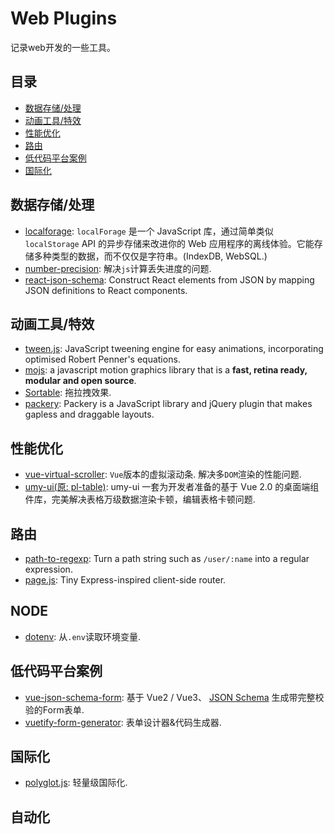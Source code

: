 # Web Plugins

记录web开发的一些工具。

## 目录

+ [数据存储/处理](#数据存储/处理)
+ [动画工具/特效](#动画工具/特效)
+ [性能优化](#性能优化)
+ [路由](#路由)
+ [低代码平台案例](#低代码平台案例)
+ [国际化](#国际化)

## 数据存储/处理

+ [localforage](http://localforage.docschina.org/): `localForage` 是一个 JavaScript 库，通过简单类似 `localStorage` API 的异步存储来改进你的 Web 应用程序的离线体验。它能存储多种类型的数据，而不仅仅是字符串。(IndexDB, WebSQL.)
+ [number-precision](): 解决`js`计算丢失进度的问题.
+ [react-json-schema](https://github.com/TechniqueSoftware/react-json-schema): Construct React elements from JSON by mapping JSON definitions to React components.

## 动画工具/特效

+ [tween.js](https://github.com/tweenjs/tween.js): JavaScript tweening engine for easy animations, incorporating optimised Robert Penner's equations.
+ [mojs](https://github.com/mojs/mojs): a javascript motion graphics library that is a **fast, retina ready, modular and open source**.
+ [Sortable](https://github.com/SortableJS/Sortable): 拖拉拽效果.
+ [packery](https://github.com/metafizzy/packery): Packery is a JavaScript library and jQuery plugin that makes gapless and draggable layouts.

## 性能优化

+ [vue-virtual-scroller](https://github.com/Akryum/vue-virtual-scroller): `Vue`版本的虚拟滚动条. 解决多`DOM`渲染的性能问题.
+ [umy-ui(原: pl-table)](https://github.com/u-leo/umy-ui): umy-ui 一套为开发者准备的基于 Vue 2.0 的桌面端组件库，完美解决表格万级数据渲染卡顿，编辑表格卡顿问题.

## 路由

+ [path-to-regexp](https://github.com/pillarjs/path-to-regexp): Turn a path string such as `/user/:name` into a regular expression.
+ [page.js](https://github.com/visionmedia/page.js): Tiny Express-inspired client-side router.

## NODE

+ [dotenv](https://github.com/motdotla/dotenv): 从`.env`读取环境变量.

## 低代码平台案例

+ [vue-json-schema-form](https://github.com/lljj-x/vue-json-schema-form): 基于 Vue2 / Vue3、 [JSON Schema](https://json-schema.org/understanding-json-schema/index.html) 生成带完整校验的Form表单.
+ [vuetify-form-generator](https://github.com/herodotus-cloud/vuetify-form-generator): 表单设计器&代码生成器.

## 国际化

+ [polyglot.js](https://github.com/airbnb/polyglot.js): 轻量级国际化.

## 自动化